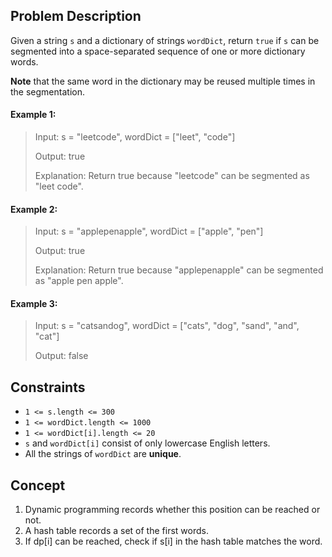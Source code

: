 ## Problem Description

Given a string `s` and a dictionary of strings `wordDict`, return `true` if `s` can be segmented into a space-separated sequence of one or more dictionary words.

**Note** that the same word in the dictionary may be reused multiple times in the segmentation.

#### Example 1:
> Input: s = "leetcode", wordDict = ["leet", "code"]
>
> Output: true
>
> Explanation: Return true because "leetcode" can be segmented as "leet code".

#### Example 2:
> Input: s = "applepenapple", wordDict = ["apple", "pen"]
>
> Output: true
>
> Explanation: Return true because "applepenapple" can be segmented as "apple pen apple".

#### Example 3:
> Input: s = "catsandog", wordDict = ["cats", "dog", "sand", "and", "cat"]
>
> Output: false

## Constraints

- `1 <= s.length <= 300`
- `1 <= wordDict.length <= 1000`
- `1 <= wordDict[i].length <= 20`
- `s` and `wordDict[i]` consist of only lowercase English letters.
- All the strings of `wordDict` are **unique**.

## Concept
1. Dynamic programming records whether this position can be reached or not.
2. A hash table records a set of the first words.
3. If dp[i] can be reached, check if s[i] in the hash table matches the word.
